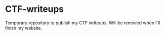# CTF-writeups

Temporary repository to publish my CTF writeups. Will be removed when I'll finish my website.
